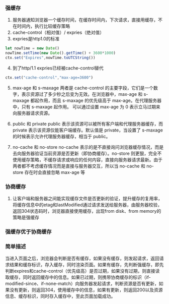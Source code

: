 ### 强缓存
1. 服务器通知浏览器一个缓存时间，在缓存时间内，下次请求，直接用缓存，不在时间内，执行比较缓存策略
2. cache-control（相对值）/ expries（绝对值）
3. expries是http1.0的标准
```js
let nowTime = new Date()
nowTime.setTime(new Date().getTime() + 3600*1000)
ctx.set("Expires",nowTime.toUTCString())
```
4. 到了http/1.1 expries已经被cache-control替代
```js
ctx.set("cache-control","max-age=3600")
```
5. max-age 和 s-maxage
两者是 cache-control 的主要字段，它们是一个数字，表示资源过了多少秒之后变为无效。在浏览器中，max-age 和 s-maxage 都起作用，而且 s-maxage 的优先级高于 max-age。在代理服务器中，只有 s-maxage 起作用。 可以通过设置 max-age 为 0 表示立马过期来向服务器请求资源。

6. public 和 private
public 表示该资源可以被所有客户端和代理服务器缓存，而 private 表示该资源仅能客户端缓存。默认值是 private，当设置了 s-maxage 的时候表示允许代理服务器缓存，相当于 public。

7. no-cache 和 no-store
no-cache 表示的是不直接询问浏览器缓存情况，而是去向服务器验证当前资源是否更新（即协商缓存）。no-store 则更狠，完全不使用缓存策略，不缓存请求或响应的任何内容，直接向服务器请求最新。由于两者都不考虑缓存情况而是直接与服务器交互，所以当 no-cache 和 no-store 存在时会直接忽略 max-age 等

### 协商缓存
1. 让客户端和服务器之间能实现缓存文件是否更新的验证，提升缓存的复用率，将缓存信息中的etag和lastModified通过请求发送给服务器，由服务器校验，返回304状态码时，浏览器直接使用缓存，出现from disk、from memory的策略是强缓存

### 强缓存优于协商缓存


### 简单描述
当进入页面之后，浏览器会判断是否有缓存，如果没有缓存，则发起请求，返回请求结果和缓存标识，存入缓存，同时渲染页面。如果有缓存，先判断强缓存，即先判断expires和cache-control（优先级高）是否过期，如果没有过期，则直接读取缓存，同时返回缓存中的信息。如果已过期，则携带协商缓存的标识（if-modified-since、if-none-match）向服务器发起请求，判断资源是否有更新，如果没有更新，则返回304，使用缓存中的信息，如果有更新，则返回200以及资源信息、缓存标识，同时存入缓存中，至此页面加载成功。




